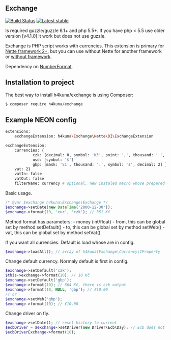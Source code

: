 Exchange
-------
[![Build Status](https://travis-ci.org/h4kuna/exchange.svg?branch=master)](https://travis-ci.org/h4kuna/exchange)
[![Latest stable](https://img.shields.io/packagist/v/h4kuna/exchange.svg)](https://packagist.org/packages/h4kuna/exchange)

Is required guzzle/guzzle 6.1+ and php 5.5+. If you have php < 5.5 use older version [v4.1.0] it work but does not use guzzle.

Exchange is PHP script works with currencies. This extension is primary for [Nette framework 2+](http://nette.org/), but you can use without Nette for another framework or [without framework](src/NoFramework).

Dependency on [NumberFormat](//github.com/h4kuna/number-format).

Installation to project
-----------------------
The best way to install h4kuna/exchange is using Composer:
```sh
$ composer require h4kuna/exchange
```

Example NEON config
-------------------
```sh
extensions:
    exchangeExtension: h4kuna\Exchange\Nette\DI\ExchangeExtension

exchangeExtension:
    currencies: {
            czk: [decimal: 0, symbol: 'Kč', point: ',', thousand: ' ', mask: '1 S', flag: 10]
            usd: [symbol: '$']
            gbp: [mask: 'S1', thousand: '.', symbol: '£', decimal: 2] }
    vat: 21
    vatIn: false
    vatOut: false
	filterName: currency # optional, new instaled macro whose prepared to use
```

Basic usage.
```php
/* @var $exchange h4kuna\Exchange\Exchange */
$exchange->setDate(new DateTime('2000-12-30'));
$exchange->format(10, 'eur', 'czk'); // 351 Kč
```

Method format has parameters:
	- money (int/float)
	- from, this can be global set by method setDefault()
	- to, this can be global set by method setWeb()
	- vat, this can be global set by method setVat()

If you want all currencies. Default is load whose are in config.
```php
$exchange->loadAll(); // array of h4kuna\Exchange\Currency\IProperty
```

Change default currency. Normaly default is first in config.
```php
$exchange->setDefault('czk');
$this->exchange->format(10); // 10 Kč
$exchange->setDefault('gbp');
$exchange->format(10); // 564 Kč, there is czk output
$exchange->format(10, NULL, 'gbp'); // £10.00
// or
$exchange->setWeb('gbp');
$exchange->format(10); // £10.00
```

Change driver on fly.
```php
$exchange->setDate(); // reset history to current
$ecbDriver = $exchange->setDriver(new Driver\Ecb\Day); // Ecb does not support history, yet
$ecbDriverExchange->format(10);
```


